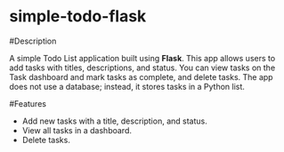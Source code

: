 # simple-todo-flask

#Description

A simple Todo List application built using **Flask**. This app allows users to add tasks with titles, descriptions,
and status. You can view tasks on the Task dashboard and mark tasks as complete, and delete tasks. The app does
not use a database; instead, it stores tasks in a Python list.

#Features
- Add new tasks with a title, description, and status.
- View all tasks in a dashboard.
- Delete tasks.
